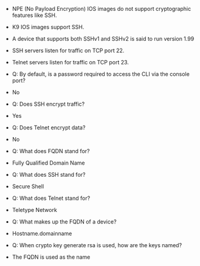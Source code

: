- NPE (No Payload Encryption) IOS images do not support cryptographic features like SSH.
- K9 IOS images support SSH.
- A device that supports both SSHv1 and SSHv2 is said to run version 1.99
- SSH servers listen for traffic on TCP port 22.
- Telnet servers listen for traffic on TCP port 23.

- Q: By default, is a password required to access the CLI via the console port?
- No
- Q: Does SSH encrypt traffic?
- Yes
- Q: Does Telnet encrypt data?
- No
- Q: What does FQDN stand for?
- Fully Qualified Domain Name
- Q: What does SSH stand for?
- Secure Shell
- Q: What does Telnet stand for?
- Teletype Network
- Q: What makes up the FQDN of a device?
- Hostname.domainname
- Q: When crypto key generate rsa is used, how are the keys named?
- The FQDN is used as the name
